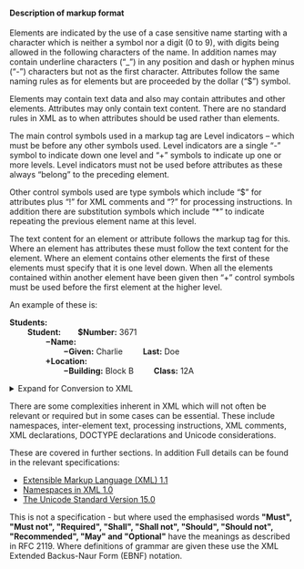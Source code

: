 #### Description of markup format

Elements are indicated by the use of a case sensitive name starting with a character which is neither a symbol nor a digit (0 to 9), with digits being allowed in the following characters of the name. In addition names may contain underline characters (“_”) in any position and dash or hyphen minus (“-”) characters but not as the first character. Attributes follow the same naming rules as for elements but are proceeded by the dollar (“$”) symbol. 

Elements may contain text data and also may contain attributes and other elements. Attributes may only contain text content. There are no standard rules in XML as to when attributes should be used rather than elements.

The main control symbols used in a markup tag are Level indicators – which must be before any other symbols used. Level indicators are a single “-” symbol to indicate down one level and “+” symbols to indicate up one or more levels. Level indicators must not be used before attributes as these always “belong” to the preceding element.

Other control symbols used are type symbols which include “$” for attributes plus “!” for XML comments and “?” for processing instructions. In addition there are substitution symbols which include “*” to indicate repeating the previous element name at this level.

The text content for an element or attribute follows the markup tag for this. Where an element has attributes these must follow the text content for the element. Where an element contains other elements the first of these elements must specify that it is one level down. When all the elements contained within another element have been given then “+” control symbols must be used before the first element at the higher level.

An example of these is:


**Students:** <br>
        **Student:         $Number:** 3671 <br>
                **−Name:** <br>
                        **−Given:** Charlie         **Last:** Doe <br>
                **+Location:** <br>
                        **−Building:** Block B         **Class:** 12A <br>

<details>
<summary> Expand for Conversion to XML </summary>
  
**ᐸStudentsᐳ** <br>
        **ᐸStudent Number=”3671” ᐳ** <br>
                **ᐸNameᐳ** <br>
                        **ᐸGivenᐳ**Charlie**ᐸ/Givenᐳ** <br>
                        **ᐸLastᐳ **Doe**ᐸ/Lastᐳ** <br>
                **ᐸLocationᐳ ** <br>
                        **ᐸBuildingᐳ**Block B**ᐸ/Buildingᐳ** <br>
                        **ᐸClassᐳ**12A**ᐸ/Classᐳ** <br>
                        
</details>

There are some complexities inherent in XML which will not often be relevant or required but in some cases can be essential. These include namespaces, inter-element text, processing instructions, XML comments, XML declarations, DOCTYPE declarations and Unicode considerations. 

These are covered in further sections. In addition Full details can be found in the relevant specifications:
* [Extensible Markup Language (XML) 1.1](https://www.w3.org/TR/xml11/)
* [Namespaces in XML 1.0](https://www.w3.org/TR/xml-names/) 
* [The Unicode Standard Version 15.0 ](https://www.unicode.org/versions/Unicode15.0.0/UnicodeStandard-15.0.pdf)

This is not a specification - but where used the emphasised words **"Must", "Must not", "Required", "Shall", "Shall not", "Should", "Should not", "Recommended",  "May" and "Optional"** have the meanings as described in RFC 2119. Where definitions of grammar are given these use the XML Extended Backus-Naur Form (EBNF) notation.
